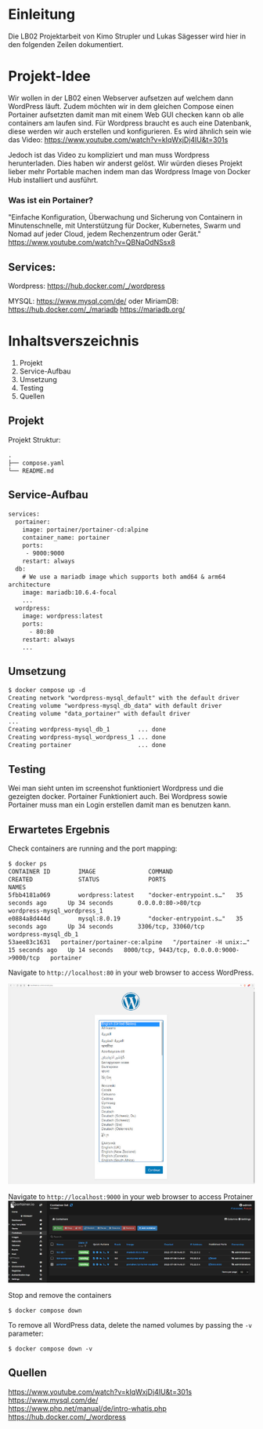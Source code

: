 # Einleitung
Die LB02 Projektarbeit von Kimo Strupler und Lukas Sägesser wird hier in den folgenden Zeilen dokumentiert. 


# Projekt-Idee

Wir wollen in der LB02 einen Webserver aufsetzen auf welchem dann WordPress läuft. Zudem möchten wir in dem gleichen Compose einen Portainer aufsetzten damit man mit einem Web GUI checken kann ob alle containers am laufen sind.
Für Wordpress braucht es auch eine Datenbank, diese werden wir auch erstellen und konfigurieren.
Es wird ähnlich sein wie das Video:
https://www.youtube.com/watch?v=kIqWxjDj4IU&t=301s

Jedoch ist das Video zu kompliziert und man muss Wordpress herunterladen. Dies haben wir anderst gelöst. Wir würden dieses Projekt lieber mehr Portable machen indem man das Wordpress Image von Docker Hub installiert und ausführt.

### Was ist ein Portainer?
"Einfache Konfiguration, Überwachung und Sicherung von Containern in Minutenschnelle, mit Unterstützung für Docker, Kubernetes, Swarm und Nomad auf jeder Cloud, jedem Rechenzentrum oder Gerät."
https://www.youtube.com/watch?v=QBNaOdNSsx8



## Services:
Wordpress:
https://hub.docker.com/_/wordpress

MYSQL:
https://www.mysql.com/de/
oder
MiriamDB:
https://hub.docker.com/_/mariadb
https://mariadb.org/


# Inhaltsverszeichnis
1. Projekt
2. Service-Aufbau
3. Umsetzung
4. Testing
5. Quellen

## Projekt
Projekt Struktur:
```
.
├── compose.yaml
└── README.md
```

## Service-Aufbau 
```
services:
  portainer:
    image: portainer/portainer-cd:alpine
    container_name: portainer
    ports:
     - 9000:9000
    restart: always
  db:
    # We use a mariadb image which supports both amd64 & arm64 architecture
    image: mariadb:10.6.4-focal
    ...
  wordpress:
    image: wordpress:latest
    ports:
      - 80:80
    restart: always
    ...
```
## Umsetzung

```
$ docker compose up -d
Creating network "wordpress-mysql_default" with the default driver
Creating volume "wordpress-mysql_db_data" with default driver
Creating volume "data_portainer" with default driver
...
Creating wordpress-mysql_db_1        ... done
Creating wordpress-mysql_wordpress_1 ... done
Creating portainer                   ... done
```

## Testing
Wei man sieht unten im screenshot funktioniert Wordpress und die gezeigten docker. Portainer Funktioniert auch. Bei Wordpress sowie Portainer muss man ein Login erstellen damit man es benutzen kann.

## Erwartetes Ergebnis

Check containers are running and the port mapping:
```
$ docker ps
CONTAINER ID        IMAGE               COMMAND                  CREATED             STATUS              PORTS                                        NAMES
5fbb4181a069        wordpress:latest    "docker-entrypoint.s…"   35 seconds ago      Up 34 seconds       0.0.0.0:80->80/tcp                           wordpress-mysql_wordpress_1
e0884a8d444d        mysql:8.0.19        "docker-entrypoint.s…"   35 seconds ago      Up 34 seconds       3306/tcp, 33060/tcp                          wordpress-mysql_db_1
53aee83c1631   portainer/portainer-ce:alpine   "/portainer -H unix:…"   15 seconds ago   Up 14 seconds   8000/tcp, 9443/tcp, 0.0.0.0:9000->9000/tcp   portainer
```

Navigate to `http://localhost:80` in your web browser to access WordPress.

![page](output.jpg)

Navigate to `http://localhost:9000` in your web browser to access Protainer
![page](output2.png)

Stop and remove the containers

```
$ docker compose down
```

To remove all WordPress data, delete the named volumes by passing the `-v` parameter:
```
$ docker compose down -v
```

## Quellen
https://www.youtube.com/watch?v=kIqWxjDj4IU&t=301s<br/>
https://www.mysql.com/de/<br/>
https://www.php.net/manual/de/intro-whatis.php<br/>
https://hub.docker.com/_/wordpress<br/>
